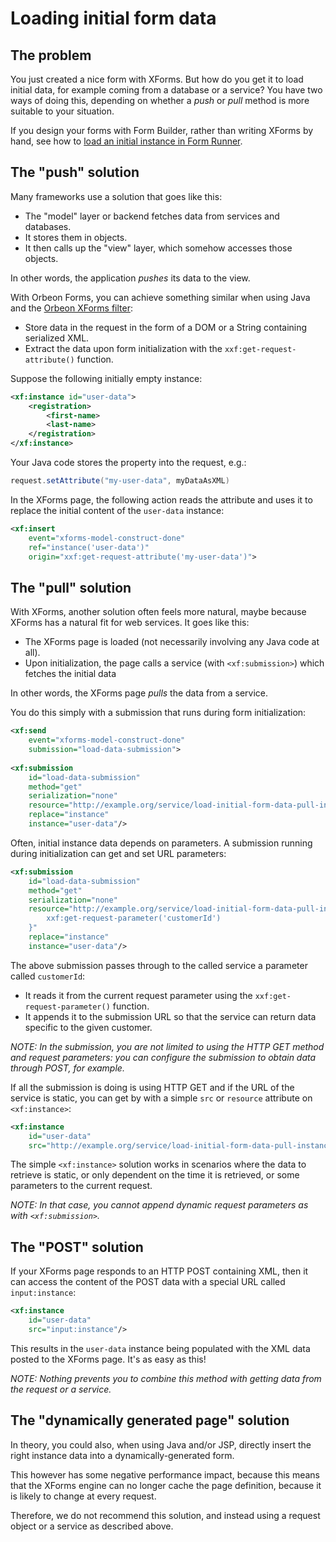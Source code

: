 # Loading initial form data



## The problem   

You just created a nice form with XForms. But how do you get it to load initial data, for example coming from a database or a service? You have two ways of doing this, depending on whether a _push_ or _pull_ method is more suitable to your situation.

If you design your forms with Form Builder, rather than writing XForms by hand, see how to [load an initial instance in Form Runner](../../configuration/properties/form-runner-detail-page.html#initial-data).

## The "push" solution 

Many frameworks use a solution that goes like this:  

- The "model" layer or backend fetches data from services and databases.
- It stores them in objects.
- It then calls up the "view" layer, which somehow accesses those objects.

In other words, the application _pushes_ its data to the view.

With Orbeon Forms, you can achieve something similar when using Java and the [Orbeon XForms filter](../filter.md):  

- Store data in the request in the form of a DOM or a String containing serialized XML.
- Extract the data upon form initialization with the `xxf:get-request-attribute()` function.

Suppose the following initially empty instance:

```xml
<xf:instance id="user-data">
    <registration>
        <first-name>
        <last-name>
    </registration>
</xf:instance>
```
  
Your Java code stores the property into the request, e.g.:

```java
request.setAttribute("my-user-data", myDataAsXML)
```
  
In the XForms page, the following action reads the attribute and uses it to replace the initial content of the `user-data` instance:

```xml
<xf:insert
    event="xforms-model-construct-done"
    ref="instance('user-data')"
    origin="xxf:get-request-attribute('my-user-data')">
```

## The "pull" solution

With XForms, another solution often feels more natural, maybe because XForms has a natural fit for web services. It goes like this:  

- The XForms page is loaded (not necessarily involving any Java code at all).
- Upon initialization, the page calls a service (with `<xf:submission>`) which fetches the initial data

In other words, the XForms page _pulls_ the data from a service.

You do this simply with a submission that runs during form initialization:

```xml
<xf:send 
    event="xforms-model-construct-done" 
    submission="load-data-submission">
  
<xf:submission
    id="load-data-submission"
    method="get" 
    serialization="none" 
    resource="http://example.org/service/load-initial-form-data-pull-instance" 
    replace="instance" 
    instance="user-data"/>
```
  
Often, initial instance data depends on parameters. A submission running during initialization can get and set URL parameters:

```xml
<xf:submission 
    id="load-data-submission"
    method="get" 
    serialization="none" 
    resource="http://example.org/service/load-initial-form-data-pull-instance?customerId={
        xxf:get-request-parameter('customerId')
    }" 
    replace="instance" 
    instance="user-data"/>
```
  
The above submission passes through to the called service a parameter called `customerId`:  

- It reads it from the current request parameter using the `xxf:get-request-parameter()` function.  
- It appends it to the submission URL so that the service can return data specific to the given customer.  

_NOTE: In the submission, you are not limited to using the HTTP GET method and request parameters: you can configure the submission to obtain data through POST, for example._

If all the submission is doing is using HTTP GET and if the URL of the service is static, you can get by with a simple `src` or `resource` attribute on `<xf:instance>`:

```xml
<xf:instance 
    id="user-data" 
    src="http://example.org/service/load-initial-form-data-pull-instance"/>
```
  
The simple `<xf:instance>` solution works in scenarios where the data to retrieve is static, or only dependent on the time it is retrieved, or some parameters to the current request.
  
_NOTE: In that case, you cannot append dynamic request parameters as with `<xf:submission>`._  

## The "POST" solution

If your XForms page responds to an HTTP POST containing XML, then it can access the content of the POST data with a special URL called `input:instance`:

```xml
<xf:instance 
    id="user-data" 
    src="input:instance"/>
```
  
This results in the `user-data` instance being populated with the XML data posted to the XForms page. It's as easy as this!

_NOTE: Nothing prevents you to combine this method with getting data from the request or a service._  

## The "dynamically generated page" solution  

In theory, you could also, when using Java and/or JSP, directly insert the right instance data into a dynamically-generated form.

This however has some negative performance impact, because this means that the XForms engine can no longer cache the page definition, because it is likely to change at every request.

Therefore, we do not recommend this solution, and instead using a request object or a service as described above.
